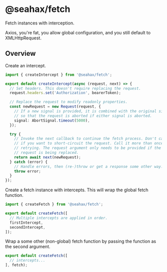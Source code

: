 # @seahax/fetch

Fetch instances with interception.

Axios, you're fat, you allow global configuration, and you still default to XMLHttpRequest.

## Overview

Create an intercept.

```ts
import { createIntercept } from '@seahax/fetch';

export default createIntercept(async (request, next) => {
  // Set headers. This doesn't require replacing the request.
  request.headers.set('Authorization', bearerToken);

  // Replace the request to modify readonly properties.
  const newRequest = new Request(request, {
    // If a new signal is provided, it is combined with the original signal,
    // so that the request is aborted if either signal is aborted.
    signal: AbortSignal.timeout(5000),
  });

  try {
    // Invoke the next callback to continue the fetch process. Don't call it
    // if you want to short-circuit the request. Call it more than once for
    // retrying. The request argument only needs to be provided if the current
    // request is being replaced.
    return await next(newRequest);
  } catch (error) {
    // Handle errors, then (re-)throw or get a response some other way.
    throw error;
  }
});
```

Create a fetch instance with intercepts. This will wrap the global fetch function.

```ts
import { createFetch } from '@seahax/fetch';

export default createFetch([
  // Multiple intercepts are applied in order.
  firstIntercept,
  secondIntercept,
]);
```

Wrap a some other (non-global) fetch function by passing the function as the second argument.

```ts
export default createFetch([
  // intercepts...
], fetch);
```
